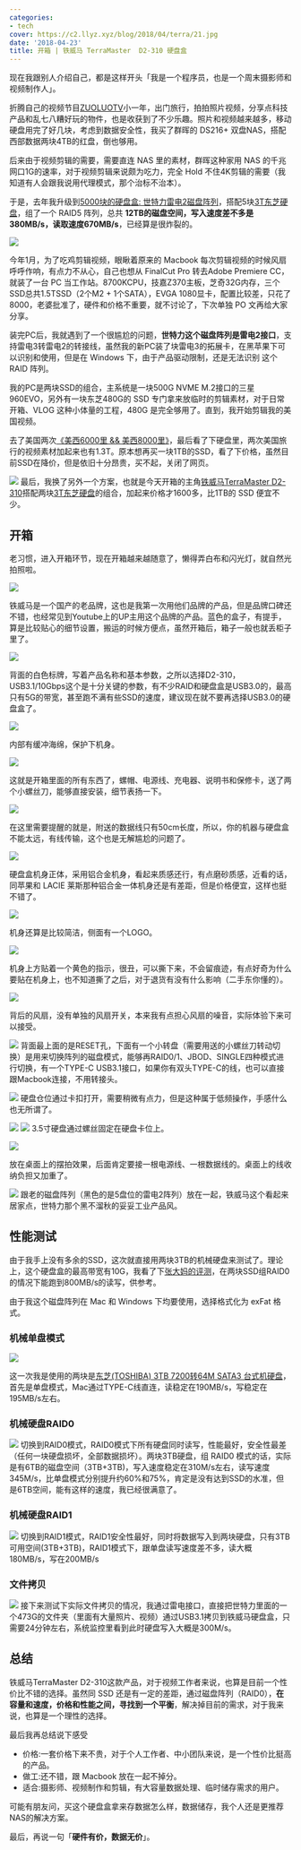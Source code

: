 ```yaml
---
categories:
- tech
cover: https://c2.llyz.xyz/blog/2018/04/terra/21.jpg
date: '2018-04-23'
title: 开箱 | 铁威马 TerraMaster  D2-310 硬盘盒
---
```

现在我跟别人介绍自己，都是这样开头「我是一个程序员，也是一个周末摄影师和视频制作人」。

折腾自己的视频节目[ZUOLUOTV](https://space.bilibili.com/7388950#/)小一年，出门旅行，拍拍照片视频，分享点科技产品和乱七八糟好玩的物件，也是收获到了不少乐趣。照片和视频越来越多，移动硬盘用完了好几块，考虑到数据安全性，我买了群晖的 DS216+ 双盘NAS，搭配西部数据两块4TB的红盘，倒也够用。

后来由于视频剪辑的需要，需要直连 NAS 里的素材，群晖这种家用 NAS 的千兆网口1G的速率，对于视频剪辑来说颇为吃力，完全 Hold 不住4K剪辑的需要（我知道有人会跟我说用代理模式，那个治标不治本）。

于是，去年我升级到[5000块的硬盘盒: 世特力雷电2磁盘阵列](https://luolei.org/century-thunderbolt2-5bay-raid-storage/)，搭配5块[3T东芝硬盘](https://zuoluo.tv/toshiba-hard)，组了一个 RAID5 阵列，总共 **12TB的磁盘空间，写入速度差不多是380MB/s，读取速度670MB/s**，已经算是很炸裂的。

![](https://c2.llyz.xyz/blog/2018/04/terra/pc.jpg)

今年1月，为了吃鸡剪辑视频，眼瞅着原来的 Macbook 每次剪辑视频的时候风扇呼呼作响，有点力不从心，自己也想从 FinalCut Pro 转去Adobe Premiere CC，就装了一台 PC 当工作站。8700KCPU，技嘉Z370主板，芝奇32G内存，三个SSD总共1.5TSSD（2个M2 + 1个SATA），EVGA 1080显卡，配置比较差，只花了8000，老婆批准了，硬件和价格不重要，就不讨论了，下次单独 PO 文再给大家分享。

装完PC后，我就遇到了一个很尴尬的问题，**世特力这个磁盘阵列是雷电2接口**，支持雷电3转雷电2的转接线，虽然我的新PC装了块雷电3的拓展卡，在黑苹果下可以识别和使用，但是在 Windows 下，由于产品驱动限制，还是无法识别 这个 RAID 阵列。

我的PC是两块SSD的组合，主系统是一块500G NVME M.2接口的三星960EVO，另外有一块东芝480G的 SSD 专门拿来放临时的剪辑素材，对于日常开箱、VLOG 这种小体量的工程，480G 是完全够用了。直到，我开始剪辑我的美国视频。

去了美国两次[《美西6000里 && 美西8000里》](https://luolei.org/tag/usa/)，最后看了下硬盘里，两次美国旅行的视频素材加起来也有1.3T。原本想再买一块1TB的SSD，看了下价格，虽然目前SSD在降价，但是依旧十分昂贵，买不起，关闭了网页。

![](https://c2.llyz.xyz/blog/2018/04/terra/order.jpg) 最后，我换了另外一个方案，也就是今天开箱的主角[铁威马TerraMaster D2-310](https://zuoluo.tv/terramaster-usb)搭配两块[3T东芝硬盘](https://zuoluo.tv/toshiba-hard)的组合，加起来价格才1600多，比1TB的 SSD 便宜不少。

## 开箱

老习惯，进入开箱环节，现在开箱越来越随意了，懒得弄白布和闪光灯，就自然光拍照啦。

![](https://c2.llyz.xyz/blog/2018/04/terra/2.jpg)

铁威马是一个国产的老品牌，这也是我第一次用他们品牌的产品，但是品牌口碑还不错，也经常见到Youtube上的UP主用这个品牌的产品。蓝色的盒子，有提手，算是比较贴心的细节设置，搬运的时候方便点，虽然开箱后，箱子一般也就丢柜子里了。

![](https://c2.llyz.xyz/blog/2018/04/terra/3.jpg)

背面的白色标牌，写着产品名称和基本参数，之所以选择D2-310，USB3.1/10Gbps这个是十分关键的参数，有不少RAID和硬盘盒是USB3.0的，最高只有5G的带宽，甚至跑不满有些SSD的速度，建议现在就不要再选择USB3.0的硬盘盒了。

![](https://c2.llyz.xyz/blog/2018/04/terra/5.jpg)

内部有缓冲海绵，保护下机身。

![](https://c2.llyz.xyz/blog/2018/04/terra/6.jpg)

这就是开箱里面的所有东西了，螺帽、电源线、充电器、说明书和保修卡，送了两个小螺丝刀，能够直接安装，细节表扬一下。

![](https://c2.llyz.xyz/blog/2018/04/terra/8.jpg)

在这里需要提醒的就是，附送的数据线只有50cm长度，所以，你的机器与硬盘盒不能太远，有线传输，这个也是无解尴尬的问题了。

![](https://c2.llyz.xyz/blog/2018/04/terra/9.jpg)

硬盘盒机身正体，采用铝合金机身，看起来质感还行，有点磨砂质感，近看的话，同苹果和 LACIE 莱斯那种铝合金一体机身还是有差距，但是价格便宜，这样也挺不错了。

![](https://c2.llyz.xyz/blog/2018/04/terra/10.jpg)

机身还算是比较简洁，侧面有一个LOGO。

![](https://c2.llyz.xyz/blog/2018/04/terra/14.jpg)

机身上方贴着一个黄色的指示，很丑，可以撕下来，不会留痕迹，有点好奇为什么要贴在机身上，也不知道撕了之后，对于退货有没有什么影响（二手东你懂的）。

![](https://c2.llyz.xyz/blog/2018/04/terra/16.jpg)

背后的风扇，没有单独的风扇开关，本来我有点担心风扇的噪音，实际体验下来可以接受。

![](https://c2.llyz.xyz/blog/2018/04/terra/11.jpg) 背面最上面的是RESET孔，下面有一个小转盘（需要用送的小螺丝刀转动切换）是用来切换阵列的磁盘模式，能够再RAID0/1、JBOD、SINGLE四种模式进行切换，有一个TYPE-C USB3.1接口，如果你有双头TYPE-C的线，也可以直接跟Macbook连接，不用转接头。

![](https://c2.llyz.xyz/blog/2018/04/terra/17.jpg) 硬盘仓位通过卡扣打开，需要稍微有点力，但是这种属于低频操作，手感什么也无所谓了。

![](https://c2.llyz.xyz/blog/2018/04/terra/18.jpg) ![](https://c2.llyz.xyz/blog/2018/04/terra/19.jpg) 3.5寸硬盘通过螺丝固定在硬盘卡位上。

![](https://c2.llyz.xyz/blog/2018/04/terra/21.jpg)

放在桌面上的摆拍效果，后面肯定要接一根电源线、一根数据线的。桌面上的线收纳负担又加重了。

![](https://c2.llyz.xyz/blog/2018/04/terra/22.jpg) 跟老的磁盘阵列（黑色的是5盘位的雷电2阵列）放在一起，铁威马这个看起来居家点，世特力那个黑不溜秋的妥妥工业产品风。

## 性能测试

由于我手上没有多余的SSD，这次就直接用两块3TB的机械硬盘来测试了。理论上，这个硬盘盒的最高带宽有10G，我看了下[张大妈的评测](https://post.smzdm.com/p/439197/)，在两块SSD组RAID0的情况下能跑到800MB/s的读写，供参考。

由于我这个磁盘阵列在 Mac 和 Windows 下均要使用，选择格式化为 exFat 格式。

### 机械单盘模式

![](https://c2.llyz.xyz/blog/2018/04/terra/s1.jpg)

这一次我是使用的两块是[东芝(TOSHIBA) 3TB 7200转64M SATA3 台式机硬盘](https://zuoluo.tv/toshiba-hard)，首先是单盘模式，Mac通过TYPE-C线直连，读稳定在190MB/s，写稳定在195MB/s左右。

### 机械硬盘RAID0

![](https://c2.llyz.xyz/blog/2018/04/terra/s5.jpg) 切换到RAID0模式，RAID0模式下所有硬盘同时读写，性能最好，安全性最差（任何一块硬盘损坏，全部数据损坏）。两块3TB硬盘，组 RAID0 模式的话，实际是有6TB的磁盘空间（3TB+3TB)，写入速度稳定在310M/s左右，读写速度345M/s，比单盘模式分别提升约60%和75%，肯定是没有达到SSD的水准，但是6TB空间，能有这样的速度，我已经很满意了。

### 机械硬盘RAID1

![](https://c2.llyz.xyz/blog/2018/04/terra/s4.jpg) 切换到RAID1模式，RAID1安全性最好，同时将数据写入到两块硬盘，只有3TB可用空间(3TB+3TB)，RAID1模式下，跟单盘读写速度差不多，读大概180MB/s，写在200MB/s

### 文件拷贝

![](https://c2.llyz.xyz/blog/2018/04/terra/s3.jpg) 接下来测试下实际文件拷贝的情况，我通过雷电接口，直接把世特力里面的一个473G的文件夹（里面有大量照片、视频）通过USB3.1拷贝到铁威马硬盘盒，只需要24分钟左右，系统监控里看到此时硬盘写入大概是300M/s。

## 总结

铁威马TerraMaster D2-310这款产品，对于视频工作者来说，也算是目前一个性价比不错的选择。虽然同 SSD 还是有一定的差距，通过磁盘阵列（RAID0），**在容量和速度，价格和性能之间，寻找到一个平衡**，解决掉目前的需求，对于我来说，也算是一个理性的选择。

最后我再总结说下感受

- 价格:一套价格下来不贵，对于个人工作者、中小团队来说，是一个性价比挺高的产品。
- 做工:还不错，跟 Macbook 放在一起不掉分。
- 适合:摄影师、视频制作和剪辑，有大容量数据处理、临时储存需求的用户。

可能有朋友问，买这个硬盘盒拿来存数据怎么样，数据储存，我个人还是更推荐NAS的解决方案。

最后，再说一句「**硬件有价，数据无价**」。
